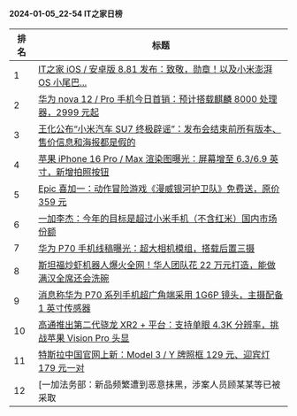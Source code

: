 #### 2024-01-05_22-54  IT之家日榜

| 排名 | 标题|
| --- | ---|
| 1 | [IT之家 iOS / 安卓版 8.81 发布：致敬，勋章！以及小米澎湃 OS 小尾巴...](https://www.ithome.com/0/743/538.htm) |
| 2 | [华为 nova 12 / Pro 手机今日首销：预计搭载麒麟 8000 处理器，2999 元起](https://www.ithome.com/0/743/469.htm) |
| 3 | [王化公布“小米汽车 SU7 终极辟谣”：发布会结束前所有版本、售价信息和海报都是假的](https://www.ithome.com/0/743/485.htm) |
| 4 | [苹果 iPhone 16 Pro / Max 渲染图曝光：屏幕增至 6.3/6.9 英寸，新增拍照按钮](https://www.ithome.com/0/743/457.htm) |
| 5 | [Epic 喜加一：动作冒险游戏《漫威银河护卫队》免费送，原价 359 元](https://www.ithome.com/0/743/454.htm) |
| 6 | [一加李杰：今年的目标是超过小米手机（不含红米）国内市场份额](https://www.ithome.com/0/743/593.htm) |
| 7 | [华为 P70 手机线稿曝光：超大相机模组，搭载后置三摄](https://www.ithome.com/0/743/562.htm) |
| 8 | [斯坦福炒虾机器人爆火全网！华人团队花 22 万元打造，能做满汉全席还会洗碗](https://www.ithome.com/0/743/452.htm) |
| 9 | [消息称华为 P70 系列手机超广角端采用 1G6P 镜头，主摄配备 1 英寸传感器](https://www.ithome.com/0/743/515.htm) |
| 10 | [高通推出第二代骁龙 XR2 + 平台：支持单眼 4.3K 分辨率，挑战苹果 Vision Pro 头显](https://www.ithome.com/0/743/441.htm) |
| 11 | [特斯拉中国官网上新：Model 3 / Y 牌照框 129 元、迎宾灯 179 元一对](https://www.ithome.com/0/743/546.htm) |
| 12 | [一加法务部：新品频繁遭到恶意抹黑，涉案人员顾某某等已被采取